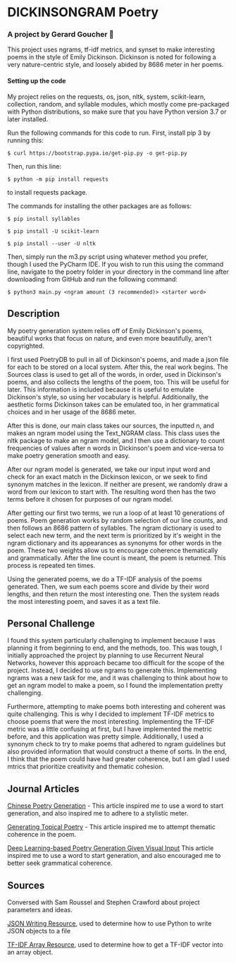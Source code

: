 <h1>DICKINSONGRAM Poetry</h1>
<h3>A project by Gerard Goucher 🧚</h3>

This project uses ngrams, tf-idf metrics, and synset to make interesting poems in the style of 
Emily Dickinson. Dickinson is noted for following a very nature-centric style, and loosely abided
by 8686 meter in her poems. 

<h4>Setting up the code</h4>

My project relies on the requests, os, json, nltk, system, scikit-learn, collection, random, and syllable modules, 
which mostly come pre-packaged with Python distributions, so make sure that you have Python version 3.7
or later installed. 

Run the following commands for this code to run. First, install pip 3 by running this:

    $ curl https://bootstrap.pypa.io/get-pip.py -o get-pip.py
    
Then, run this line:

    $ python -m pip install requests
    
to install requests package.

The commands for installing the other packages are as follows:

    $ pip install syllables
    
    $ pip install -U scikit-learn
    
    $ pip install --user -U nltk

Then, simply run the m3.py script using whatever method you prefer, though I used the 
PyCharm IDE. If you wish to run this using the command line, navigate to the poetry
folder in your directory in the command line after downloading from GitHub and run the following command:

    $ python3 main.py <ngram amount (3 recommended)> <starter word>

<h2>Description</h2>

My poetry generation system relies off of Emily Dickinson's poems, beautiful works that focus on nature, and even more
beautifully, aren't copyrighted.

I first used PoetryDB to pull in all of Dickinson's poems, and made a json file for each
to be stored on a local system. After this, the real work begins. The Sources class is used to get all of the words, in
order, used in Dickinson's poems, and also collects the lengths of the poem, too. This will be
useful for later. This information is included because it is useful to emulate Dickinson's style, so using her vocabulary 
is helpful. Additionally, the aesthetic forms Dickinson takes can be emulated too, in her grammatical choices and in 
her usage of the 8686 meter. 

After this is done, our main class takes our sources, the inputted n, and makes an ngram model using
the Text_NGRAM class. This class uses the nltk package to make an ngram model, and I then use a dictionary
to count frequencies of values after n words in Dickinson's poem and vice-versa to make poetry
generation smooth and easy. 

After our ngram model is generated, we take our input input word and check for an exact match in the Dickinson
lexicon, or we seek to find synonym matches in the lexicon. If neither are present, we randomly draw a word from our 
lexicon to start with. The resulting word then has the two terms before it chosen for purposes of our ngram model.

After getting our first two terms, we run a loop of at least 10 generations of poems. Poem generation works by random 
selection of our line counts, and then follows an 8686 pattern of syllables. The ngram dictionary is used to select 
each new term, and the next term is prioritized by it's weight in the ngram dictionary and its appearances as synonyms
for other words in the poem. These two weights allow us to encourage coherence thematically and grammatically. After the 
line count is meant, the poem is returned. This process is repeated ten times.

Using the generated poems, we do a TF-IDF analysis of the poems generated. Then, we sum each poems score and divide by 
their word lengths, and then return the most interesting one. Then the system reads the most interesting poem, and saves
it as a text file.  


<h2>Personal Challenge</h2>

I found this system particularly challenging to implement because I was planning it from beginning to end, and the 
methods, too. This was tough, I initially approached the project by planning to use Recurrent Neural Networks, however
this approach became too difficult for the scope of the project. Instead, I decided to use ngrams to generate this.
Implementing ngrams was a new task for me, and it was challenging to think about how to get an ngram model
to make a poem, so I found the implementation pretty challenging. 

Furthermore, attempting to make poems both interesting and coherent was quite challenging. This is why I decided to 
implement TF-IDF metrics to choose poems that were the most interesting. Implementing the TF-IDF metric was a little 
confusing at first, but I have implemented the metric before, and this application was pretty simple.
 Additionally, I used a synonym check to try to 
make poems that adhered to ngram guidelines but also provided information that would construct a theme of sorts. In the 
end, I think that the poem could have had greater coherence, but I am glad I used mtrics that prioritize creativity
and thematic cohesion.

<h2>Journal Articles</h2>

[Chinese Poetry Generation](https://www.aclweb.org/anthology/D14-1074.pdf) - This article inspired me to use a word to
start generation, and also inspired me to adhere to a stylistic meter.

[Generating Topical Poetry](https://www.aclweb.org/anthology/D16-1126.pdf) - This article inspired me to attempt 
thematic coherence in the poem.

[Deep Learning-based Poetry Generation Given Visual Input](http://www.computationalcreativity.net/iccc2018/sites/default/files/papers/ICCC_2018_paper_59.pdf)
This article inspired me to use a word to start generation, and also encouraged me to better seek grammatical coherence.

<h2>Sources</h2>

Conversed with Sam Roussel and Stephen Crawford about project parameters and ideas. 

[JSON Writing Resource](https://stackoverflow.com/questions/12309269/how-do-i-write-json-data-to-a-file), used to
determine how to use Python to write JSON objects to a file

[TF-IDF Array Resource](https://stackoverflow.com/questions/53294482/how-to-get-tf-idf-scores-for-the-words/53294731), 
used to determine how to get a TF-IDF vector into an array object.  